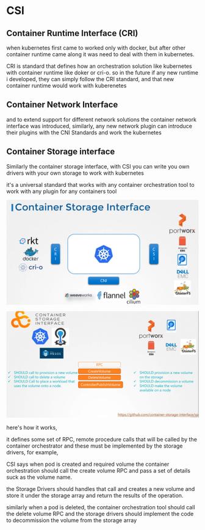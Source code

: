 # CSI

## Container Runtime Interface (CRI)

when kubernetes first came to worked only with docker, but after other container runtime came along it was need to deal with them in kubernetes.

CRI is standard that defines how an orchestration solution like kubernetes with container runtime like doker or cri-o. so in the future if any new runtime i developed, they can simply follow the CRI standard, and that new container runtime would work with kuberenetes

## Container Network Interface

and to extend support for different network solutions the container network interface was introduced, similarly, any new network plugin can introduce their plugins with the CNI Standards and work the kubernetes

## Container Storage interface

Similarly the container storage interface, with CSI you can write you own drivers with your own storage to work with kubernetes

it's a universal standard that works with any container orchestration tool to work with any plugin for any containers tool

![96c7d47b662e5d7d97d8f14797d68135.png](../../_resources/96c7d47b662e5d7d97d8f14797d68135.png)

![bf09edc19934765879ca72147d360443.png](../../_resources/bf09edc19934765879ca72147d360443.png)

here's how it works,

it defines some set of RPC, remote procedure calls that will be called by the container orchestrator and these must be implemented by the storage drivers, for example,

CSI says when pod is created and required volume the container orchestration should call the create volume RPC and pass a set of details suck as the volume name.

the Storage Drivers should handles that call and creates a new volume and store it under the storage array and return the results of the operation.

similarly when a pod is deleted, the container orchestration tool should call the delete volume RPC and the storage drivers should implement the code to decommission the volume from the storage array